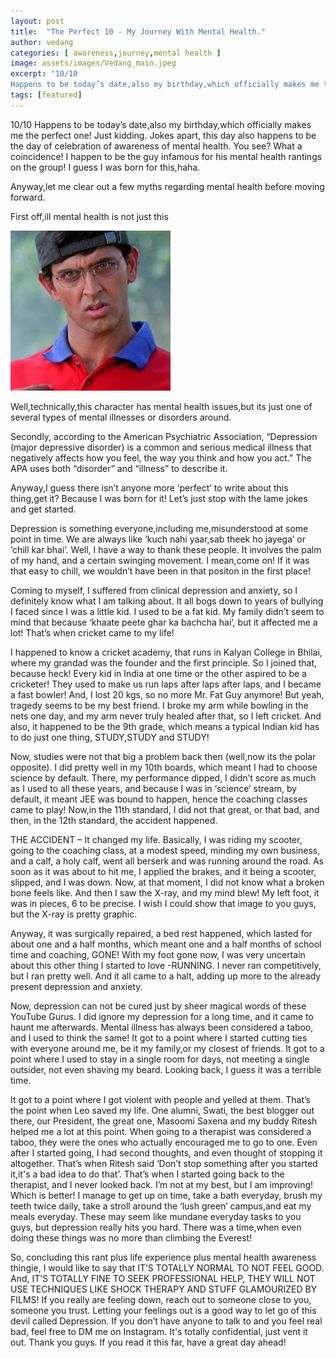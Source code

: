 ```yaml
---
layout: post
title:  "The Perfect 10 - My Journey With Mental Health."
author: vedang
categories: [ awareness,journey,mental health ]
image: assets/images/Vedang_main.jpeg
excerpt: "10/10
Happens to be today’s date,also my birthday,which officially makes me the perfect one!"
tags: [featured]
---
```


10/10
Happens to be today’s date,also my birthday,which officially makes me the perfect one! Just kidding. Jokes apart, this day also happens to be the day of celebration of awareness of mental health. You see? What a coincidence! I happen to be the guy infamous for his mental health rantings on the group! I guess I was born for this,haha.

Anyway,let me clear out a few myths regarding mental health before moving forward.

First off,ill mental health is not just this

![](/assets/images/Vedang_post.jpeg)

Well,technically,this character has mental health issues,but its just one of several types of mental illnesses or disorders around.

Secondly, according to the American Psychiatric Association, “Depression (major depressive disorder) is a common and serious medical illness that negatively affects how you feel, the way you think and how you act.” The APA uses both “disorder” and “illness” to describe it.

Anyway,I guess there isn’t anyone more ‘perfect’ to write about this thing,get it? Because I was born for it! Let’s just stop with the lame jokes and get started.

Depression is something everyone,including me,misunderstood at some point in time. We are always like ‘kuch nahi yaar,sab theek ho jayega’ or ‘chill kar bhai’. Well, I have a way to thank these people. It involves the palm of my hand, and a certain swinging movement. I mean,come on! If it was that easy to chill, we wouldn’t have been in that positon in the first place!

Coming to myself, I suffered from clinical depression and anxiety, so I definitely know what I am talking about. It all bogs down to years of bullying I faced since I was a little kid. I used to be a fat kid. My family didn’t seem to mind that because ‘khaate peete ghar ka bachcha hai’, but it affected me a lot! That’s when cricket came to my life!

I happened to know a cricket academy, that runs in Kalyan College in Bhilai, where my grandad was the founder and the first principle. So I joined that, because heck! Every kid in India at one time or the other aspired to be a cricketer! They used to make us run laps after laps after laps, and I became a fast bowler! And, I lost 20 kgs, so no more Mr. Fat Guy anymore! But yeah, tragedy seems to be my best friend. I broke my arm while bowling in the nets one day, and my arm never truly healed after that, so I left cricket. And also, it happened to be the 9th grade, which means a typical Indian kid has to do just one thing, STUDY,STUDY and STUDY!

Now, studies were not that big a problem back then (well,now its the polar opposite). I did pretty well in my 10th boards, which meant I had to choose science by default. There, my performance dipped, I didn’t score as much as I used to all these years, and because I was in ‘science’ stream, by default, it meant JEE was bound to happen, hence the coaching classes came to play! Now,in the 11th standard, I did not  that great, or that bad, and then, in the 12th standard, the accident happened.

THE ACCIDENT – It changed my life. Basically, I was riding my scooter, going to the coaching class, at a modest speed, minding my own business, and a calf, a holy calf, went all berserk and was running around the road. As soon as it was about to hit me, I applied the brakes, and it being a scooter, slipped, and I was down. Now, at that moment, I did not know what a broken bone feels like. And then I saw the X-ray, and my mind blew! My left foot, it was in pieces, 6 to be precise.
I wish I could show that image to you guys, but the X-ray is pretty graphic.

Anyway, it was surgically repaired, a bed rest happened, which lasted for about one and a half months, which meant one and a half months of school time and coaching, GONE! With my foot gone now, I was very uncertain about this other thing I started to love -RUNNING. I never ran competitively, but I ran pretty well. And it all came to a halt, adding up more to the already present depression and anxiety.

Now, depression can not be cured just by sheer magical words of these YouTube Gurus. I did ignore my depression for a long time, and it came to haunt me afterwards. Mental illness has always been considered a taboo, and I used to think the same! It got to a point where I started cutting ties with everyone around me, be it my family,or my closest of friends. It got to a point where I used to stay in a single room for days, not meeting a single outsider, not even shaving my beard. Looking back, I guess it was a terrible time.

It got to a point where I got violent with people and yelled at them. That’s the point when Leo saved my life. One alumni, Swati, the best blogger out there, our President, the great one, Masoomi Saxena and my buddy Ritesh helped me a lot at this point. When going to a therapist was considered a taboo, they were the ones who actually encouraged me to go to one. Even after I started going, I had second thoughts, and even thought of stopping it altogether. That’s when Ritesh said ‘Don’t stop something after you started it,it's a bad idea to do that’. That’s when I started going back to the therapist, and I never looked back. I’m not at my best, but I am improving! Which is better! I manage to get up on time, take a bath everyday, brush my teeth twice daily, take a stroll around the ‘lush green’ campus,and eat my meals everyday. These may seem like mundane everyday tasks to you guys, but depression really hits you hard. There was a time,when even doing these things was no more than climbing the Everest!

So, concluding this rant plus life experience plus mental health awareness thingie, I would like to say that IT’S TOTALLY NORMAL TO NOT FEEL GOOD. And, IT’S TOTALLY FINE TO SEEK PROFESSIONAL HELP, THEY WILL NOT USE TECHNIQUES LIKE SHOCK THERAPY AND STUFF GLAMOURIZED BY FILMS! If you really are feeling down, reach out to someone close to you, someone you trust. Letting your feelings out is a good way to let go of this devil called Depression.  If you don’t have anyone to  talk to and you feel real bad, feel free to DM me on Instagram. It's totally confidential, just vent it out. Thank you guys. If you read it this far, have a great day ahead!
